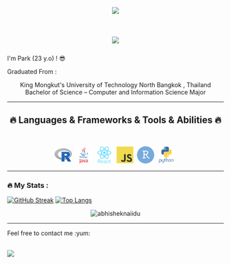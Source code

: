 <div id="header" align="center">
  <img src="https://media.giphy.com/media/M9gbBd9nbDrOTu1Mqx/giphy.gif" width="100"/>
</div>
<h1 align="center">
  <a href="https://git.io/typing-svg">
    <img src="https://readme-typing-svg.herokuapp.com/?lines=Hello,+There!+👋;This+is+Park....;Nice+to+meet+you!&center=true&size=30">
  </a>
</h1>

I'm Park (23 y.o) ! :sunglasses:

  Graduated From :<br>
 <div id="graduated" align="center">
    King Mongkut's University of Technology North Bangkok , Thailand
Bachelor of Science – Computer and Information Science Major
</div>

<hr>
<h2 align="center">🔥 Languages & Frameworks & Tools & Abilities 🔥</h2>
<br>
<p align="center">
  <img src="https://github.com/devicons/devicon/blob/master/icons/r/r-original.svg" title="R" alt="R" width="40" height="40"/>&nbsp;
  <img src="https://github.com/devicons/devicon/blob/master/icons/java/java-original-wordmark.svg" title="Java" alt="Java" width="40" height="40"/>&nbsp;
  <img src="https://github.com/devicons/devicon/blob/master/icons/react/react-original-wordmark.svg" title="React" alt="React" width="40" height="40"/>&nbsp;
  <img src="https://github.com/devicons/devicon/blob/master/icons/javascript/javascript-original.svg" title="JavaScript" alt="JavaScript" width="40" height="40"/>&nbsp;
  <img src="https://github.com/devicons/devicon/blob/master/icons/rstudio/rstudio-original.svg" title="rstudio" alt="rstudio" width="40" height="40"/>&nbsp;
  <img src="https://github.com/devicons/devicon/blob/master/icons/python/python-original-wordmark.svg" title="python" alt="python" width="40" height="40"/>&nbsp;
</p>

<hr>


 ### :fire: My Stats :
 [![GitHub Streak](http://github-readme-streak-stats.herokuapp.com?user=park21306&theme=tokyonight&hide_border=true)](https://git.io/streak-stats)
 [![Top Langs](https://github-readme-stats.vercel.app/api/top-langs/?username=park21306)](https://github.com/anuraghazra/github-readme-stats)
<p align="center"> <img src="https://github-readme-stats.vercel.app/api?username=park21306&show_icons=true&theme=gotham" alt="abhisheknaiidu" />

<hr>
Feel free to contact me :yum:
<br><br>


[<img src="https://img.shields.io/badge/Email-poonyanunt%40gmail.com-orange">](mailto:poonyanunt@gmail.com)

